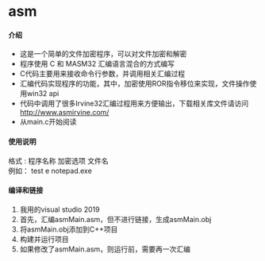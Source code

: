 # asm

#### 介绍


- 这是一个简单的文件加密程序，可以对文件加密和解密
- 程序使用 C 和 MASM32 汇编语言混合的方式编写
- C代码主要用来接收命令行参数，并调用相关汇编过程
- 汇编代码实现程序的功能，其中，加密使用ROR指令移位来实现，文件操作使用win32 api
- 代码中调用了很多Irvine32汇编过程用来方便输出，下载相关库文件请访问 http://www.asmirvine.com/
- 从main.c开始阅读




#### 使用说明

格式 : 程序名称  加密选项  文件名   
例如： test e notepad.exe

#### 编译和链接


1. 我用的visual studio 2019 
1. 首先，汇编asmMain.asm，但不进行链接，生成asmMain.obj
1. 将asmMain.obj添加到C++项目
1. 构建并运行项目
1. 如果修改了asmMain.asm，则运行前，需要再一次汇编



